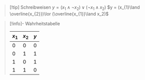 >[!tip] Schreibweisen
>  $y = (x_{1}\land \lnot x_{2})\lor (\lnot x_{1}\land x_2)$
>  $y = (x_{1}\land \overline{x_{2}})\lor (\overline{x_{1}}\land x_2)$

>[!info]- Wahrheitstabelle
>
>| $x_1$ | $x_2$ | $y$ |
>| ----- | ----- | --- |
>| $0$   | $0$   | $0$ |
>| $0$   | $1$   | $1$ |
>| $1$   | $0$   | $1$ |
>| $1$   | $1$   | $0$ |